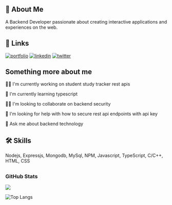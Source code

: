 
## 🚀 About Me
A Backend Developer passionate about creating interactive applications and experiences on the web.


## 🔗 Links
[![portfolio](https://img.shields.io/badge/my_portfolio-000?style=for-the-badge&logo=ko-fi&logoColor=white)](http://meetportfolio.herokuapp.com/)
[![linkedin](https://img.shields.io/badge/linkedin-0A66C2?style=for-the-badge&logo=linkedin&logoColor=white)](https://www.linkedin.com/)
[![twitter](https://img.shields.io/badge/twitter-1DA1F2?style=for-the-badge&logo=twitter&logoColor=white)](https://twitter.com/kumarMeet_)


## Something more about me
👩‍💻 I'm currently working on student study tracker rest apis

🧠 I'm currently learning typescript

👯‍♀️ I'm looking to collaborate on backend security

🤔 I'm looking for help with how to secure rest api endpoints with api key

💬 Ask me about backend technology


## 🛠 Skills
Nodejs, Expressjs, Mongodb, MySql, NPM, Javascript, TypeScript, C/C++, HTML, CSS

## <h3 align="left">GitHub Stats</h3>

<a href="">
  <img align="centre" src="https://github-readme-stats.vercel.app/api?username=kumarmeet&count_private=true&include_all_commits=true&show_icons=true&title_color=007bff&text_color=e7e7e7&icon_color=007bff&bg_color=171c28" />
<a />

![Top Langs](https://github-readme-stats.vercel.app/api/top-langs/?username=kumarmeet&layout=compact&title_color=007bff&text_color=e7e7e7&icon_color=007bff&bg_color=171c28)
